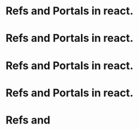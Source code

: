 # Refs and Portals in react.
# Refs and Portals in react.
# Refs and Portals in react.
# Refs and Portals in react.

# Refs and 